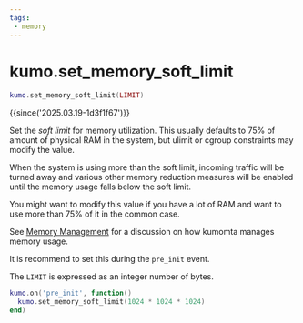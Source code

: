 ```yaml
---
tags:
 - memory
---
```


# kumo.set_memory_soft_limit

```lua
kumo.set_memory_soft_limit(LIMIT)
```

{{since('2025.03.19-1d3f1f67')}}

Set the *soft limit* for memory utilization. This usually defaults to 75% of
amount of physical RAM in the system, but ulimit or cgroup constraints may
modify the value.

When the system is using more than the soft limit, incoming traffic will be
turned away and various other memory reduction measures will be enabled until
the memory usage falls below the soft limit.

You might want to modify this value if you have a lot of RAM and want to use
more than 75% of it in the common case.

See [Memory Management](../memory.md) for a discussion on how kumomta manages
memory usage.

It is recommend to set this during the `pre_init` event.

The `LIMIT` is expressed as an integer number of bytes.

```lua
kumo.on('pre_init', function()
  kumo.set_memory_soft_limit(1024 * 1024 * 1024)
end)
```

